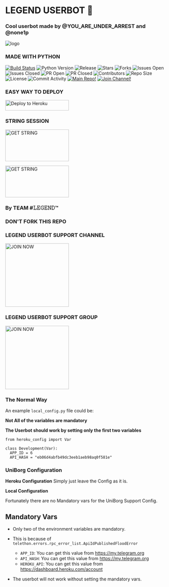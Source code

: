 # LEGEND USERBOT 🌹

### Cool userbot made by @YOU_ARE_UNDER_ARREST and  @none1p



![logo](https://telegra.ph/file/4d0a5ad57eaf480b29fb3.jpg)






### MADE WITH PYTHON


[![Build Status](https://travis-ci.com/aritramandal/LEGEND.svg?branch=master)](https://travis-ci.com/aritramandal/LEGEND) ![Python Version](https://img.shields.io/badge/python-3.8-lightgrey) ![Release](https://img.shields.io/github/v/release/aritramandal/LEGEND) ![Stars](https://img.shields.io/github/stars/aritramandal/LEGEND) ![Forks](https://img.shields.io/github/forks/aritramandal/LEGEND) ![Issues Open](https://img.shields.io/github/issues/aritramandal/LEGEND) ![Issues Closed](https://img.shields.io/github/issues-closed/aritramandal/LEGEND) ![PR Open](https://img.shields.io/github/issues-pr/aritramandal/LEGEND) ![PR Closed](https://img.shields.io/github/issues-pr-closed/aritramandal/LEGEND) ![Contributors](https://img.shields.io/github/contributors/aritramandal/LEGEND) ![Repo Size](https://img.shields.io/github/repo-size/aritramandal/LEGEND) ![License](https://img.shields.io/github/license/aritramandal/LEGEND) ![Commit Activity](https://img.shields.io/github/commit-activity/m/aritramandal/LEGEND) [![Main Repo!](https://img.shields.io/badge/Main%20Repo-!-orange)](https://github.com/aritramandal/LEGEND) [![Join Channel!](https://img.shields.io/badge/Join%20Channel-!-red)](https://t.me/legend_userbot_support_channel) 


### EASY WAY TO DEPLOY

<p align="centre"><a href="https://heroku.com/deploy?template=https://github.com/you-are-under-arrest/LEGEND/tree/main"> <img src="https://telegra.ph/file/14622d86012de536952cc.jpg" alt="Deploy to Heroku" width="200" height="33.33"/></a></p>

### STRING SESSION 

<p align="centre"><a href="https://repl.it/@aritramandal1/Legenduserbot?template=https://repl.it/@aritramandal1/Legenduserbot#main.py"> <img src="https://telegra.ph/file/b9133ebfd256fb7d2993a.jpg" alt="GET STRING" width="200" height="100.100"/></a></p> <p align="centre"><a href="https://repl.it/@bristi648/Legenduserbot?template=https://repl.it/@bristi648/Legenduserbot"> <img src="https://telegra.ph/file/938cab3c80aa99cb2937e.jpg" alt="GET STRING" width="200" height="100.100"/></a></p>






### By TEAM #𝙻𝙴𝙶𝙴𝙽𝙳™

### DON'T FORK THIS REPO 


### LEGEND USERBOT SUPPORT CHANNEL





<p align="centre"><a href="https://t.me/legend_userbot_support_channel?template=https://t.me/legend_userbot_support_channel"> <img src="https://telegra.ph/file/6b2aeeccbbf98a3e64f01.jpg" alt="JOIN NOW " width="200" height="200.200"/></a></p>





### LEGEND USERBOT SUPPORT GROUP






<p align="centre"><a href="https://t.me/LEGEND_USERBOT_SUPPORT?template=https://t.me/LEGEND_USERBOT_SUPPORT"> <img src="https://telegra.ph/file/9ff92c38775ab62acf606.jpg" alt="JOIN NOW " width="200" height="200.200"/></a></p>





### The Normal Way

An example `local_config.py` file could be:

**Not All of the variables are mandatory**

__The Userbot should work by setting only the first two variables__

```python3
from heroku_config import Var

class Development(Var):
  APP_ID = 6
  API_HASH = "eb06d4abfb49dc3eeb1aeb98aq0f581e"
```

### UniBorg Configuration


            
**Heroku Configuration**
Simply just leave the Config as it is.

**Local Configuration**

Fortunately there are no Mandatory vars for the UniBorg Support Config.

## Mandatory Vars

- Only two of the environment variables are mandatory.
- This is because of `telethon.errors.rpc_error_list.ApiIdPublishedFloodError`

    - `APP_ID`:   You can get this value from https://my.telegram.org
    - `API_HASH`:   You can get this value from https://my.telegram.org
    - `HEROKU_API`: You can get this value from https://dashboard.heroku.com/account 

- The userbot will not work without setting the mandatory vars.



